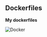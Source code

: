 ## Dockerfiles

**My dockerfiles**

![Docker](https://newrelic.com/assets/partners/docker/vector_docker-whale.svg)
